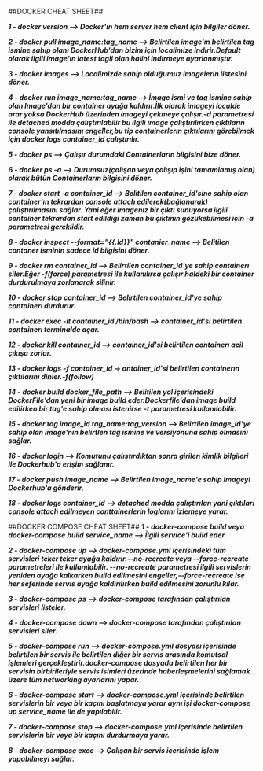 ##DOCKER CHEAT SHEET##

_**1 - docker version --> Docker'ın hem server hem client için bilgiler döner.**_

_**2 - docker pull image_name:tag_name --> Belirtilen image'ın belirtilen tag ismine sahip olanı DockerHub'dan bizim için localimize indirir.Default olarak ilgili image'ın latest tagli olan halini indirmeye ayarlanmıştır.**_

_**3 - docker images --> Localimizde sahip olduğumuz imagelerin listesini döner.**_

_**4 - docker run image_name:tag_name --> İmage ismi ve tag ismine sahip olan Image'dan bir container ayağa kaldırır.İlk olarak imageyi localde arar yoksa DockerHub üzerinden imageyi çekmeye çalışır.-d parametresi ile detached
modda çalıştırılabilir bu ilgili image çalıştırılırken çıktıların console yansıtılmasını engeller,bu tip containerlerın çıktılarını görebilmek için docker logs container_id çalıştırılır.**_

_**5 - docker ps --> Çalışır durumdaki Containerların bilgisini bize döner.**_

_**6 - docker ps -a --> Durumsuz(çalışan veya çalışıp işini tamamlamış olan) olarak bütün Containerların bilgisini döner.**_

_**7 - docker start -a container_id --> Belitilen container_id'sine sahip olan container'ın tekrardan console attach edilerek(bağlanarak) çalıştırılmasını sağlar.
Yani eğer imagenız bir çıktı sunuyorsa ilgili container tekrardan start edildiği zaman bu çıktının gözükebilmesi için -a parametresi gereklidir.**_

_**8 - docker inspect --format="{{.Id}}" contanier_name --> Belitilen contaner isminin sadece id bilgisini döner.**_

_**9 - docker rm container_id --> Belirtilen container_id'ye sahip containerı siler.Eğer -f(force) parametresi ile kullanılırsa çalışır haldeki bir container durdurulmaya zorlanarak silinir.**_

_**10 - docker stop container_id --> Belirtilen container_id'ye sahip containerı durdurur.**_

_**11 - docker exec -it container_id /bin/bash --> container_id'si belirtilen containerı terminalde açar.**_

_**12 - docker kill container_id --> container_id'si belirtilen containerı acil çıkışa zorlar.**_

_**13 - docker logs -f container_id -> ontainer_id'si belirtilen containerın çıktılarını dinler.-f(follow)**_

_**14 - docker build docker_file_path --> Belitilen yol içerisindeki DockerFile'dan yeni bir image build eder.Dockerfile'dan image build edilirken bir tag'e sahip olması istenirse -t parametresi kullanılabilir.**_

_**15 - docker tag image_id tag_name:tag_version --> Belirtilen image_id'ye sahip olan image'nın belirtlen tag ismine ve versiyonuna sahip olmasını sağlar.**_

_**16 - docker login --> Komutunu çalıştırdıktan sonra girilen kimlik bilgileri ile Dockerhub'a erişim sağlanır.**_

_**17 - docker push image_name --> Belirtilen image_name'e sahip Imageyi Dockerhub'a gönderir.**_

_**18 - docker logs container_id --> detached modda çalıştırılan yani çıktıları console attach edilmeyen conttainerlerin loglarını izlemeye yarar.**_

##DOCKER COMPOSE CHEAT SHEET##
_**1 - docker-compose build veya docker-compose build service_name --> İlgili service'i build eder.**_

_**2 - docker-compose up --> docker-compose.yml içerisindeki tüm servisleri teker teker ayağa kaldırır.--no-recreate veya --force-recreate parametreleri ile kullanılabilir.
--no-recreate parametresi ilgili servislerin yeniden ayağa kalkarken build edilmesini engeller,--force-recreate ise her seferinde servis ayağa kaldırılırken build edilmesini zorunlu kılar.**_

_**3 - docker-compose ps --> docker-compose tarafından çalıştırılan servisleri listeler.**_

_**4 - docker-compose down --> docker-compose tarafından çalıştırılan servisleri siler.**_

_**5 - docker-compose run --> docker-compose.yml dosyası içerisinde belirtilen bir servis ile belirtilen diğer bir servis arasında komutsal işlemleri gerçekleştirir.docker-compose dosyada belirtilen her bir servisin 
birbirileriyle servis isimleri üzerinde haberleşmelerini sağlamak üzere tüm networking ayarlarını yapar.**_

_**6 - docker-compose start --> docker-compose.yml içerisinde belirtilen servislerin bir veya bir kaçını başlatmaya yarar aynı işi docker-compose up service_name ile de yapılabilir.**_

_**7 - docker-compose stop --> docker-compose.yml içerisinde belirtilen servislerin bir veya bir kaçını durdurmaya yarar.**_

_**8 - docker-compose exec --> Çalışan bir servis içerisinde işlem yapabilmeyi sağlar.**_
